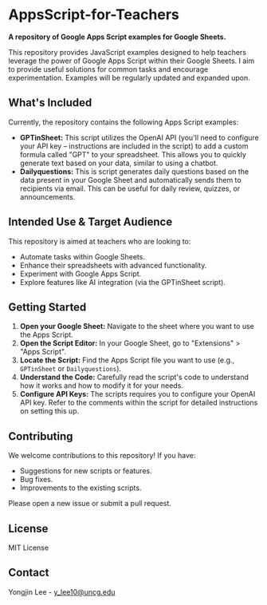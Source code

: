# AppsScript-for-Teachers

**A repository of Google Apps Script examples for Google Sheets.**

This repository provides JavaScript examples designed to help teachers leverage the power of Google Apps Script within their Google Sheets.
I aim to provide useful solutions for common tasks and encourage experimentation.
Examples will be regularly updated and expanded upon.

## What's Included

Currently, the repository contains the following Apps Script examples:

*   **GPTinSheet:** 
    This script utilizes the OpenAI API (you'll need to configure your API key – instructions are included in the script) to add a custom formula called "GPT" to your spreadsheet. 
    This allows you to quickly generate text based on your data, similar to using a chatbot.
*   **Dailyquestions:**
    This is script generates daily questions based on the data present in your Google Sheet and automatically sends them to recipients via email.
    This can be useful for daily review, quizzes, or announcements.

## Intended Use & Target Audience

This repository is aimed at teachers who are looking to:

*   Automate tasks within Google Sheets.
*   Enhance their spreadsheets with advanced functionality.
*   Experiment with Google Apps Script.
*   Explore features like AI integration (via the GPTinSheet script).

## Getting Started

1.  **Open your Google Sheet:**  Navigate to the sheet where you want to use the Apps Script.
2.  **Open the Script Editor:**  In your Google Sheet, go to "Extensions" > "Apps Script".
3.  **Locate the Script:**  Find the Apps Script file you want to use (e.g., `GPTinSheet` or `Dailyquestions`).
4.  **Understand the Code:**  Carefully read the script's code to understand how it works and how to modify it for your needs.
5.  **Configure API Keys:** The scripts requires you to configure your OpenAI API key. Refer to the comments within the script for detailed instructions on setting this up.

## Contributing

We welcome contributions to this repository!  If you have:

*   Suggestions for new scripts or features.
*   Bug fixes.
*   Improvements to the existing scripts.

Please open a new issue or submit a pull request.

## License

MIT License

## Contact

Yongjin Lee - y_lee10@uncg.edu
